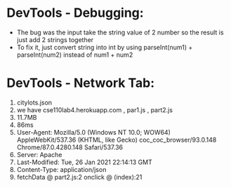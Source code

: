 # DevTools - Debugging:
  * The bug was the input take the string value of 2 number so the result is just add 2 strings together
  * To fix it, just convert string into int by using parseInt(num1) + parseInt(num2) instead of num1 + num2
# DevTools - Network Tab:
  1. citylots.json
  2. we have cse110lab4.herokuapp.com , par1.js , part2.js
  3. 11.7MB
  4. 86ms
  5. User-Agent: Mozilla/5.0 (Windows NT 10.0; WOW64) AppleWebKit/537.36 (KHTML, like Gecko) coc_coc_browser/93.0.148 Chrome/87.0.4280.148 Safari/537.36
  6. Server: Apache
  7. Last-Modified: Tue, 26 Jan 2021 22:14:13 GMT
  8. Content-Type: application/json
  9. fetchData @ part2.js:2
     onclick   @ (index):21
